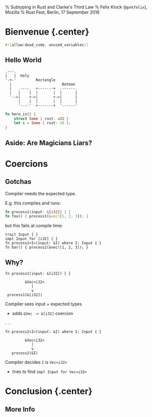 % Subtyping in Rust and Clarke's Third Law
% Felix Klock (`@pnkfelix`), Mozilla
% Rust Fest, Berlin, 17 September 2016

# Bienvenue {.center}

```rust
#![allow(dead_code, unused_variables)]
```

## Hello World

```art
.---.
|   |  Holy
'-+-'         Rectangle
  |                       Batman
  |   .----.  +-------+  .------.
  |   |    |  |       |  |      |
  '-->|    +->|       +->|      |
      |    |  |       |  |      |
      '----'  +-------+  '------'
```

```rust
fn here_is() {
    struct Some { rust: u32 }
    let s = Some { rust: 10 };
}
```

## Aside: Are Magicians Liars?

# Coercions

## Gotchas

Compiler needs the expected type.

E.g. this compiles and runs:
```rust
fn process1(input: &[i32]) { }
fn foo() { process1(&vec![1, 2, 3]); }
```

but this fails at compile time:

``` {.rust .compile_error }
trait Input { }
impl Input for [i32] { }
fn process2<I>(input: &I) where I: Input { }
fn bar() { process2(&vec![1, 2, 3]); }
```

## Why?


``` {.rust}
fn process1(input: &[i32]) { }
```

```art
         &Vec<i32>
            |
            v
 process1(&[i32])
```

Compiler sees input + expected types

 * adds `&Vec -> &[i32]` coercion

. . .

``` {.rust .compile_error }
fn process2<I>(input: &I) where I: Input { }
```

```art
         &Vec<i32>
            |
            v
   process2(&I)
```

Compiler decides `I` is `Vec<i32>`

 * tries to find `impl Input for Vec<i32>`

# Conclusion  {.center}

## More Info

